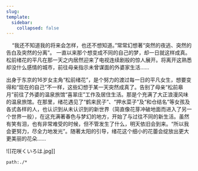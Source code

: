 ```yaml
---
slug: 
template:
  sidebar:
    collapsed: false
---
```


&nbsp;&nbsp;&nbsp;&nbsp;“我还不知道我的将来会怎样，也还不想知道。”常常幻想著“突然的夜逃、突然的告白及突然的分离”。 一直以来那个想变成不同的自己的梦，却一日就这样成真。松前绪花的平凡在那一天之内居然迎来了电视连续剧般的惊人展开。将离开这熟悉却没什么感情的城市，前往母亲指示未曾谋面的外婆家生活……

出身于东京的16岁女主角“松前绪花”，是个努力的渡过每一日的平凡女生，想要变得和“现在的自己”不一样，这些幻想于某一天突然成真了。告别了母亲“松前皋月”前往了外婆的温泉旅馆“喜翠庄”工作及居住生活。那是个充满了大正浪漫风味的温泉旅馆。在那里，绪花遇见了“鹤来民子”、“押水菜子”及“和仓结名”等女孩及各式各样的人，也认识到从未认识到的新世界（简直像花芽冲破地面而进入了另一个世界一般），在这充满著春色与梦幻的地方，开始了与过往不同的新生活。虽然有笑有泪，也有非常难受的时候，但不管发生了什么，明天依旧会到来。“所以我会更努力，尽全力地发光”。随著太阳的引导，绪花这个细小的花蕾会绽放出更大更美丽的花朵……

![[花咲くいろは.jpg]]

```query
path:./*
```


